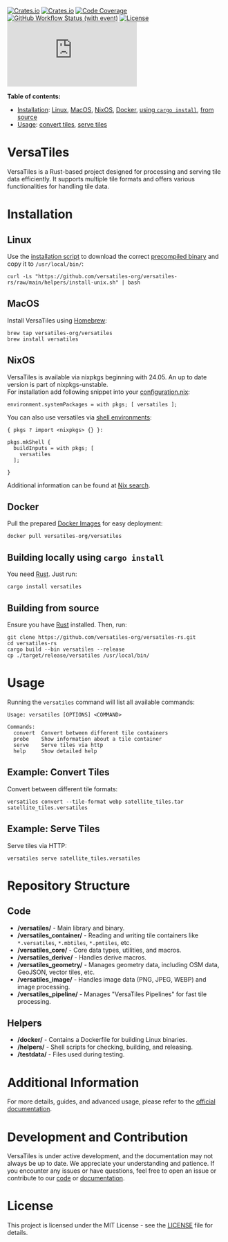 
[![Crates.io](https://img.shields.io/crates/v/versatiles?label=crates.io)](https://crates.io/crates/versatiles)
[![Crates.io](https://img.shields.io/crates/d/versatiles?label=downloads)](https://crates.io/crates/versatiles)
[![Code Coverage](https://codecov.io/gh/versatiles-org/versatiles-rs/branch/main/graph/badge.svg?token=IDHAI13M0K)](https://codecov.io/gh/versatiles-org/versatiles-rs)
[![GitHub Workflow Status (with event)](https://img.shields.io/github/actions/workflow/status/versatiles-org/versatiles-rs/ci.yml)](https://github.com/versatiles-org/versatiles-rs/actions/workflows/ci.yml)
[![License](https://img.shields.io/badge/license-MIT-green)](LICENSE)
[![Matrix Chat](https://img.shields.io/matrix/versatiles:matrix.org?label=matrix)](https://matrix.to/#/#versatiles:matrix.org)

**Table of contents:**
- [Installation](#installation): [Linux](#linux), [MacOS](#macos), [NixOS](#nixos), [Docker](#docker), [using `cargo install`](#building-locally-using-cargo-install), [from source](#building-from-source)
- [Usage](#usage): [convert tiles](#example-convert-tiles), [serve tiles](#example-serve-tiles)

# VersaTiles

VersaTiles is a Rust-based project designed for processing and serving tile data efficiently. It supports multiple tile formats and offers various functionalities for handling tile data.

# Installation

## Linux

Use the [installation script](https://github.com/versatiles-org/versatiles-rs/blob/main/helpers/install-unix.sh) to download the correct [precompiled binary](https://github.com/versatiles-org/versatiles-rs/releases/latest/) and copy it to `/usr/local/bin/`:
```shell
curl -Ls "https://github.com/versatiles-org/versatiles-rs/raw/main/helpers/install-unix.sh" | bash
```

## MacOS

Install VersaTiles using [Homebrew](https://github.com/versatiles-org/versatiles-documentation/blob/main/guides/install_versatiles.md#homebrew-for-macos):
```shell
brew tap versatiles-org/versatiles
brew install versatiles
```

## NixOS

VersaTiles is available via nixpkgs beginning with 24.05. An up to date version is part of nixpkgs-unstable.  
For installation add following snippet into your [configuration.nix](https://nixos.org/manual/nixos/stable/#sec-configuration-file):

```shell
environment.systemPackages = with pkgs; [ versatiles ];
```

You can also use versatiles via [shell environments](https://nixos.wiki/wiki/Development_environment_with_nix-shell):

```shell
{ pkgs ? import <nixpkgs> {} }:

pkgs.mkShell {
  buildInputs = with pkgs; [
    versatiles
  ];

}
```

Additional information can be found at [Nix search](https://search.nixos.org/packages?channel=unstable&from=0&size=50&sort=relevance&type=packages&query=versatiles).


## Docker

Pull the prepared [Docker Images](https://github.com/versatiles-org/versatiles-docker) for easy deployment:
```shell
docker pull versatiles-org/versatiles
```

## Building locally using `cargo install`

You need [Rust](https://doc.rust-lang.org/cargo/getting-started/installation.html). Just run:
```shell
cargo install versatiles
```

## Building from source

Ensure you have [Rust](https://doc.rust-lang.org/cargo/getting-started/installation.html) installed. Then, run:
```shell
git clone https://github.com/versatiles-org/versatiles-rs.git
cd versatiles-rs
cargo build --bin versatiles --release
cp ./target/release/versatiles /usr/local/bin/
```

# Usage

Running the `versatiles` command will list all available commands:
```
Usage: versatiles [OPTIONS] <COMMAND>

Commands:
  convert  Convert between different tile containers
  probe    Show information about a tile container
  serve    Serve tiles via http
  help     Show detailed help
```

## Example: Convert Tiles

Convert between different tile formats:
```shell
versatiles convert --tile-format webp satellite_tiles.tar satellite_tiles.versatiles
```

## Example: Serve Tiles

Serve tiles via HTTP:
```shell
versatiles serve satellite_tiles.versatiles
```

# Repository Structure

## Code

- **/versatiles/** - Main library and binary.
- **/versatiles_container/** - Reading and writing tile containers like `*.versatiles`, `*.mbtiles`, `*.pmtiles`, etc.
- **/versatiles_core/** - Core data types, utilities, and macros.
- **/versatiles_derive/** - Handles derive macros.
- **/versatiles_geometry/** - Manages geometry data, including OSM data, GeoJSON, vector tiles, etc.
- **/versatiles_image/** - Handles image data (PNG, JPEG, WEBP) and image processing.
- **/versatiles_pipeline/** - Manages "VersaTiles Pipelines" for fast tile processing.

## Helpers

- **/docker/** - Contains a Dockerfile for building Linux binaries.
- **/helpers/** - Shell scripts for checking, building, and releasing.
- **/testdata/** - Files used during testing.

# Additional Information

For more details, guides, and advanced usage, please refer to the [official documentation](https://github.com/versatiles-org/versatiles-documentation).

# Development and Contribution

VersaTiles is under active development, and the documentation may not always be up to date. We appreciate your understanding and patience. If you encounter any issues or have questions, feel free to open an issue or contribute to our [code](https://github.com/versatiles-org/versatiles-rs) or [documentation](https://github.com/versatiles-org/versatiles-documentation).

# License

This project is licensed under the MIT License - see the [LICENSE](LICENSE) file for details.
